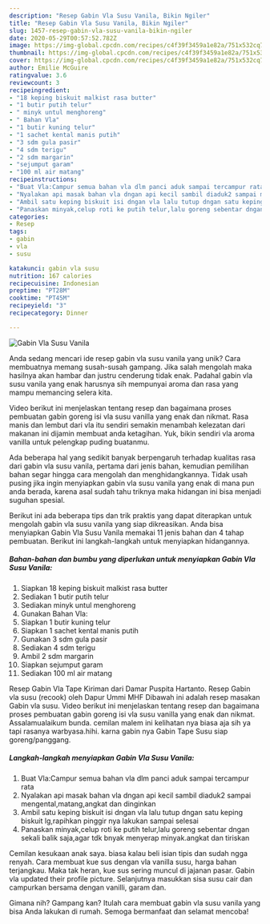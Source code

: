 ```yaml
---
description: "Resep Gabin Vla Susu Vanila, Bikin Ngiler"
title: "Resep Gabin Vla Susu Vanila, Bikin Ngiler"
slug: 1457-resep-gabin-vla-susu-vanila-bikin-ngiler
date: 2020-05-29T00:57:52.782Z
image: https://img-global.cpcdn.com/recipes/c4f39f3459a1e82a/751x532cq70/gabin-vla-susu-vanila-foto-resep-utama.jpg
thumbnail: https://img-global.cpcdn.com/recipes/c4f39f3459a1e82a/751x532cq70/gabin-vla-susu-vanila-foto-resep-utama.jpg
cover: https://img-global.cpcdn.com/recipes/c4f39f3459a1e82a/751x532cq70/gabin-vla-susu-vanila-foto-resep-utama.jpg
author: Emilie McGuire
ratingvalue: 3.6
reviewcount: 3
recipeingredient:
- "18 keping biskuit malkist rasa butter"
- "1 butir putih telur"
- " minyk untul menghoreng"
- " Bahan Vla"
- "1 butir kuning telur"
- "1 sachet kental manis putih"
- "3 sdm gula pasir"
- "4 sdm terigu"
- "2 sdm margarin"
- "sejumput garam"
- "100 ml air matang"
recipeinstructions:
- "Buat Vla:Campur semua bahan vla dlm panci aduk sampai tercampur rata"
- "Nyalakan api masak bahan vla dngan api kecil sambil diaduk2 sampai mengental,matang,angkat dan dinginkan"
- "Ambil satu keping biskuit isi dngan vla lalu tutup dngan satu keping biskuit lg,rapihkan pinggir nya lakukan sampai selesai"
- "Panaskan minyak,celup roti ke putih telur,lalu goreng sebentar dngan sekali balik saja,agar tdk bnyak menyerap minyak.angkat dan tiriskan"
categories:
- Resep
tags:
- gabin
- vla
- susu

katakunci: gabin vla susu 
nutrition: 167 calories
recipecuisine: Indonesian
preptime: "PT28M"
cooktime: "PT45M"
recipeyield: "3"
recipecategory: Dinner

---
```



![Gabin Vla Susu Vanila](https://img-global.cpcdn.com/recipes/c4f39f3459a1e82a/751x532cq70/gabin-vla-susu-vanila-foto-resep-utama.jpg)

Anda sedang mencari ide resep gabin vla susu vanila yang unik? Cara membuatnya memang susah-susah gampang. Jika salah mengolah maka hasilnya akan hambar dan justru cenderung tidak enak. Padahal gabin vla susu vanila yang enak harusnya sih mempunyai aroma dan rasa yang mampu memancing selera kita.

Video berikut ini menjelaskan tentang resep dan bagaimana proses pembuatan gabin goreng isi vla susu vanilla yang enak dan nikmat. Rasa manis dan lembut dari vla itu sendiri semakin menambah kelezatan dari makanan ini dijamin membuat anda ketagihan. Yuk, bikin sendiri vla aroma vanilla untuk pelengkap puding buatanmu.

Ada beberapa hal yang sedikit banyak berpengaruh terhadap kualitas rasa dari gabin vla susu vanila, pertama dari jenis bahan, kemudian pemilihan bahan segar hingga cara mengolah dan menghidangkannya. Tidak usah pusing jika ingin menyiapkan gabin vla susu vanila yang enak di mana pun anda berada, karena asal sudah tahu triknya maka hidangan ini bisa menjadi suguhan spesial.


Berikut ini ada beberapa tips dan trik praktis yang dapat diterapkan untuk mengolah gabin vla susu vanila yang siap dikreasikan. Anda bisa menyiapkan Gabin Vla Susu Vanila memakai 11 jenis bahan dan 4 tahap pembuatan. Berikut ini langkah-langkah untuk menyiapkan hidangannya.

<!--inarticleads1-->

##### Bahan-bahan dan bumbu yang diperlukan untuk menyiapkan Gabin Vla Susu Vanila:

1. Siapkan 18 keping biskuit malkist rasa butter
1. Sediakan 1 butir putih telur
1. Sediakan  minyk untul menghoreng
1. Gunakan  Bahan Vla:
1. Siapkan 1 butir kuning telur
1. Siapkan 1 sachet kental manis putih
1. Gunakan 3 sdm gula pasir
1. Sediakan 4 sdm terigu
1. Ambil 2 sdm margarin
1. Siapkan sejumput garam
1. Sediakan 100 ml air matang


Resep Gabin Vla Tape Kiriman dari Damar Puspita Hartanto. Resep Gabin vla susu (recook) oleh Dapur Ummi MHF Dibawah ini adalah resep masakan Gabin vla susu. Video berikut ini menjelaskan tentang resep dan bagaimana proses pembuatan gabin goreng isi vla susu vanilla yang enak dan nikmat. Assalamualaikum bunda. cemilan malem ini kelihatan nya biasa aja sih ya tapi rasanya warbyasa.hihi. karna gabin nya Gabin Tape Susu siap goreng/panggang. 

<!--inarticleads2-->

##### Langkah-langkah menyiapkan Gabin Vla Susu Vanila:

1. Buat Vla:Campur semua bahan vla dlm panci aduk sampai tercampur rata
1. Nyalakan api masak bahan vla dngan api kecil sambil diaduk2 sampai mengental,matang,angkat dan dinginkan
1. Ambil satu keping biskuit isi dngan vla lalu tutup dngan satu keping biskuit lg,rapihkan pinggir nya lakukan sampai selesai
1. Panaskan minyak,celup roti ke putih telur,lalu goreng sebentar dngan sekali balik saja,agar tdk bnyak menyerap minyak.angkat dan tiriskan


Cemilan kesukaan anak saya. biasa kalau beli isian tipis dan sudah ngga renyah. Cara membuat kue sus dengan vla vanilla susu, harga bahan terjangkau. Maka tak heran, kue sus sering muncul di jajanan pasar. Gabin vla updated their profile picture. Selanjutnya masukkan sisa susu cair dan campurkan bersama dengan vanilli, garam dan. 

Gimana nih? Gampang kan? Itulah cara membuat gabin vla susu vanila yang bisa Anda lakukan di rumah. Semoga bermanfaat dan selamat mencoba!
